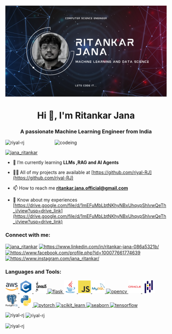 ![logo](https://github.com/riyal-rj/riyal-RJ/blob/main/banner.png)
<h1 align="center">Hi 👋, I'm Ritankar Jana</h1>
<h3 align="center">A passionate Machine Learning Engineer from India</h3>

<img align="right" alt="codeing" width="350" src="https://media.licdn.com/dms/image/D5612AQEX1583FfSZLQ/article-cover_image-shrink_720_1280/0/1692777495800?e=1726099200&v=beta&t=OGT-yvW131GHxQgtS4XADyllUbNY0XCuYyUHpQOEV7U">
<p align="left"> <img src="https://komarev.com/ghpvc/?username=riyal-rj&label=Profile%20views&color=0e75b6&style=flat" alt="riyal-rj" /> </p>

<p align="left"> <a href="https://twitter.com/jana_ritankar" target="blank"><img src="https://img.shields.io/twitter/follow/jana_ritankar?logo=twitter&style=for-the-badge" alt="jana_ritankar" /></a> </p>

- 🌱 I’m currently learning **LLMs ,RAG and AI Agents**

- 👨‍💻 All of my projects are available at [https://github.com/riyal-RJ](https://github.com/riyal-RJ)

- 📫 How to reach me **ritankar.jana.official@gmail.com**

- 📄 Know about my experiences [https://drive.google.com/file/d/1mEFuMbLbtNKhyNBxUhqypShlvwQeTh_j/view?usp=drive_link](https://drive.google.com/file/d/1mEFuMbLbtNKhyNBxUhqypShlvwQeTh_j/view?usp=drive_link)

<h3 align="left">Connect with me:</h3>
<p align="left">
<a href="https://twitter.com/jana_ritankar" target="blank"><img align="center" src="https://raw.githubusercontent.com/rahuldkjain/github-profile-readme-generator/master/src/images/icons/Social/twitter.svg" alt="jana_ritankar" height="30" width="40" /></a>
<a href="https://linkedin.com/in/https://www.linkedin.com/in/ritankar-jana-086a5321b/" target="blank"><img align="center" src="https://raw.githubusercontent.com/rahuldkjain/github-profile-readme-generator/master/src/images/icons/Social/linked-in-alt.svg" alt="https://www.linkedin.com/in/ritankar-jana-086a5321b/" height="30" width="40" /></a>
<a href="https://fb.com/https://www.facebook.com/profile.php?id=100077661774639" target="blank"><img align="center" src="https://raw.githubusercontent.com/rahuldkjain/github-profile-readme-generator/master/src/images/icons/Social/facebook.svg" alt="https://www.facebook.com/profile.php?id=100077661774639" height="30" width="40" /></a>
<a href="https://instagram.com/https://www.instagram.com/jana_ritankar/" target="blank"><img align="center" src="https://raw.githubusercontent.com/rahuldkjain/github-profile-readme-generator/master/src/images/icons/Social/instagram.svg" alt="https://www.instagram.com/jana_ritankar/" height="30" width="40" /></a>
</p>

<h3 align="left">Languages and Tools:</h3>
<p align="left"> <a href="https://aws.amazon.com" target="_blank" rel="noreferrer"> <img src="https://raw.githubusercontent.com/devicons/devicon/master/icons/amazonwebservices/amazonwebservices-original-wordmark.svg" alt="aws" width="40" height="40"/> </a> <a href="https://www.cprogramming.com/" target="_blank" rel="noreferrer"> <img src="https://raw.githubusercontent.com/devicons/devicon/master/icons/c/c-original.svg" alt="c" width="40" height="40"/> </a> <a href="https://canvasjs.com" target="_blank" rel="noreferrer"> <img src="https://raw.githubusercontent.com/Hardik0307/Hardik0307/master/assets/canvasjs-charts.svg" alt="canvasjs" width="40" height="40"/> </a> <a href="https://flask.palletsprojects.com/" target="_blank" rel="noreferrer"> <img src="https://www.vectorlogo.zone/logos/pocoo_flask/pocoo_flask-icon.svg" alt="flask" width="40" height="40"/> </a> <a href="https://www.java.com" target="_blank" rel="noreferrer"> <img src="https://raw.githubusercontent.com/devicons/devicon/master/icons/java/java-original.svg" alt="java" width="40" height="40"/> </a> <a href="https://developer.mozilla.org/en-US/docs/Web/JavaScript" target="_blank" rel="noreferrer"> <img src="https://raw.githubusercontent.com/devicons/devicon/master/icons/javascript/javascript-original.svg" alt="javascript" width="40" height="40"/> </a> <a href="https://www.mysql.com/" target="_blank" rel="noreferrer"> <img src="https://raw.githubusercontent.com/devicons/devicon/master/icons/mysql/mysql-original-wordmark.svg" alt="mysql" width="40" height="40"/> </a> <a href="https://opencv.org/" target="_blank" rel="noreferrer"> <img src="https://www.vectorlogo.zone/logos/opencv/opencv-icon.svg" alt="opencv" width="40" height="40"/> </a> <a href="https://www.oracle.com/" target="_blank" rel="noreferrer"> <img src="https://raw.githubusercontent.com/devicons/devicon/master/icons/oracle/oracle-original.svg" alt="oracle" width="40" height="40"/> </a> <a href="https://pandas.pydata.org/" target="_blank" rel="noreferrer"> <img src="https://raw.githubusercontent.com/devicons/devicon/2ae2a900d2f041da66e950e4d48052658d850630/icons/pandas/pandas-original.svg" alt="pandas" width="40" height="40"/> </a> <a href="https://www.postgresql.org" target="_blank" rel="noreferrer"> <img src="https://raw.githubusercontent.com/devicons/devicon/master/icons/postgresql/postgresql-original-wordmark.svg" alt="postgresql" width="40" height="40"/> </a> <a href="https://www.python.org" target="_blank" rel="noreferrer"> <img src="https://raw.githubusercontent.com/devicons/devicon/master/icons/python/python-original.svg" alt="python" width="40" height="40"/> </a> <a href="https://pytorch.org/" target="_blank" rel="noreferrer"> <img src="https://www.vectorlogo.zone/logos/pytorch/pytorch-icon.svg" alt="pytorch" width="40" height="40"/> </a> <a href="https://scikit-learn.org/" target="_blank" rel="noreferrer"> <img src="https://upload.wikimedia.org/wikipedia/commons/0/05/Scikit_learn_logo_small.svg" alt="scikit_learn" width="40" height="40"/> </a> <a href="https://seaborn.pydata.org/" target="_blank" rel="noreferrer"> <img src="https://seaborn.pydata.org/_images/logo-mark-lightbg.svg" alt="seaborn" width="40" height="40"/> </a> <a href="https://www.tensorflow.org" target="_blank" rel="noreferrer"> <img src="https://www.vectorlogo.zone/logos/tensorflow/tensorflow-icon.svg" alt="tensorflow" width="40" height="40"/> </a> </p>

<p><img align="left" src="https://github-readme-stats.vercel.app/api/top-langs?username=riyal-rj&show_icons=true&locale=en&layout=compact" alt="riyal-rj" /></p>

<p>&nbsp;<img align="center" src="https://github-readme-stats.vercel.app/api?username=riyal-rj&show_icons=true&locale=en" alt="riyal-rj" /></p>

<p><img align="center" src="https://github-readme-streak-stats.herokuapp.com/?user=riyal-rj&" alt="riyal-rj" /></p>

